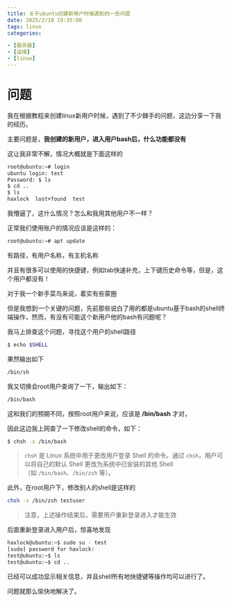 ```yaml
---
title: 关于ubuntu创建新用户时候遇到的一些问题
date: 2025/2/18 19:35:00
tags: linux
categories:

- [服务器]
- [运维]
- [linux]
---
```


# 问题

我在根据教程来创建linux新用户时候，遇到了不少棘手的问题，这边分享一下我的经历。

主要问题是，**我创建的新用户，进入用户bash后，什么功能都没有**

<!-- more -->

这让我非常不解，情况大概就是下面这样的

```bash
root@ubuntu:~# login
ubuntu login: test
Password: $ ls
$ cd ..
$ ls
haxlock  lost+found  test
```

我懵逼了，这什么情况？怎么和我用其他用户不一样？

正常我们使用账户的情况应该是这样的：

```bash
root@ubuntu:~# apt update
```

有路径，有用户名称，有主机名称

并且有很多可以使用的快捷键，例如tab快速补充，上下键历史命令等，但是，这个用户都没有！

对于我一个新手菜鸟来说，着实有些蒙圈

但是我想到一个关键的问题，先前那些说白了用的都是ubuntu基于bash的shell终端操作，然而，有没有可能这个新用户他的bash有问题呢？

我马上排查这个问题，寻找这个用户的shell路径

```bash
$ echo $SHELL  
```

果然输出如下

```bash
/bin/sh
```

我又切换会root用户查询了一下，输出如下：

```bash
/bin/bash
```

这和我们的预期不同，按照root用户来说，应该是 **/bin/bash** 才对，

因此这边我上网查了一下修改shell的命令，如下：

```bash
$ chsh -s /bin/bash
```

> `chsh` 是 Linux 系统中用于更改用户登录 Shell 的命令。通过 `chsh`，用户可以将自己的默认 Shell 更改为系统中已安装的其他 Shell（如 `/bin/bash`、`/bin/zsh` 等）。

此外，在root用户下，修改别人的shell是这样的

```bash
chsh -s /bin/zsh testuser
```

> 注意，上述操作结束后，需要用户重新登录进入才能生效

后面重新登录进入用户后，惊喜地发现

```bash
haxlock@ubuntu:~$ sudo su - test
[sudo] password for haxlock: 
test@ubuntu:~$ ls
test@ubuntu:~$ cd ..
```

已经可以成功显示相关信息，并且shell所有地快捷键等操作均可以进行了。

问题就那么愉快地解决了。
